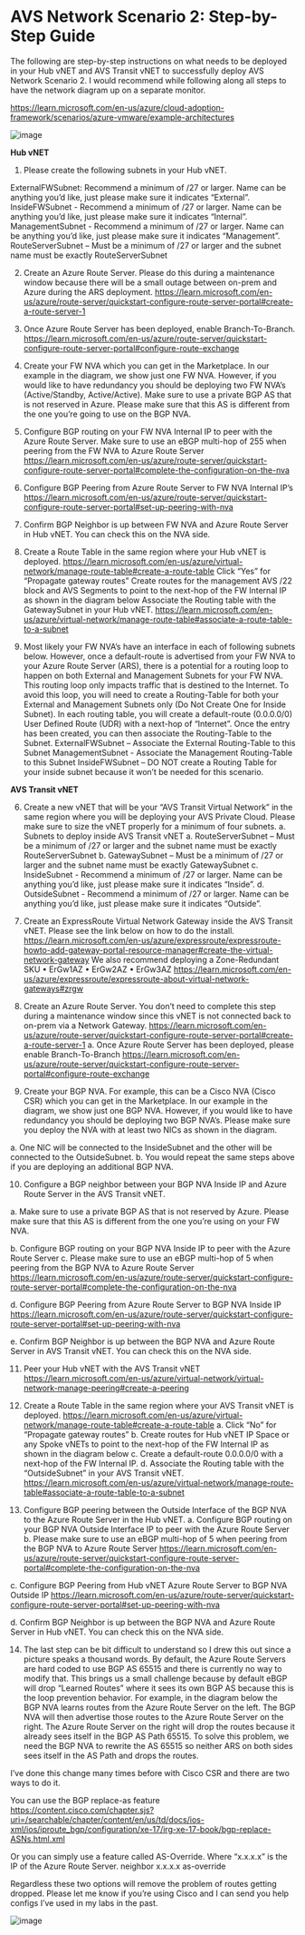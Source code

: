 # AVS Network Scenario 2: Step-by-Step Guide
The following are step-by-step instructions on what needs to be deployed in your Hub vNET and AVS Transit vNET to successfully deploy AVS Network Scenario 2. I would recommend while following along all steps to have the network diagram up on a separate monitor.

https://learn.microsoft.com/en-us/azure/cloud-adoption-framework/scenarios/azure-vmware/example-architectures

 ![image](https://user-images.githubusercontent.com/97964083/213535226-6701fe5d-cfab-4469-aa99-1093e39b790c.png)


**Hub vNET**

1.	Please create the following subnets in your Hub vNET. 

ExternalFWSubnet: Recommend a minimum of /27 or larger. Name can be anything you’d like, just please make sure it indicates “External”.
InsideFWSubnet - Recommend a minimum of /27 or larger. Name can be anything you’d like, just please make sure it indicates “Internal”.
ManagementSubnet - Recommend a minimum of /27 or larger. Name can be anything you’d like, just please make sure it indicates “Management”.
RouteServerSubnet – Must be a minimum of /27 or larger and the subnet name must be exactly RouteServerSubnet

2. Create an Azure Route Server. Please do this during a maintenance window because there will be a small outage between on-prem and Azure during the ARS deployment. 
   https://learn.microsoft.com/en-us/azure/route-server/quickstart-configure-route-server-portal#create-a-route-server-1

3. Once Azure Route Server has been deployed, enable Branch-To-Branch.
   https://learn.microsoft.com/en-us/azure/route-server/quickstart-configure-route-server-portal#configure-route-exchange

4.	Create your FW NVA which you can get in the Marketplace. In our example in the diagram, we show just one FW NVA. However, if you would like to have redundancy you should be deploying two FW NVA’s (Active/Standby, Active/Active).
	Make sure to use a private BGP AS that is not reserved in Azure. Please make sure that this AS is different from the one you’re going to use on the BGP NVA.
 
5.	Configure BGP routing on your FW NVA Internal IP to peer with the Azure Route Server. Make sure to use an eBGP multi-hop of 255 when peering from the FW NVA to Azure Route Server
    https://learn.microsoft.com/en-us/azure/route-server/quickstart-configure-route-server-portal#complete-the-configuration-on-the-nva

6.	Configure BGP Peering from Azure Route Server to FW NVA Internal IP’s
    https://learn.microsoft.com/en-us/azure/route-server/quickstart-configure-route-server-portal#set-up-peering-with-nva

7. Confirm BGP Neighbor is up between FW NVA and Azure Route Server in Hub vNET. You can check this on the NVA side. 

8. Create a Route Table in the same region where your Hub vNET is deployed. 
   https://learn.microsoft.com/en-us/azure/virtual-network/manage-route-table#create-a-route-table
	Click “Yes” for “Propagate gateway routes”
    Create routes for the management AVS /22 block and AVS Segments to point to the next-hop of the FW Internal IP as shown in the diagram below
    Associate the Routing table with the GatewaySubnet in your Hub vNET.
    https://learn.microsoft.com/en-us/azure/virtual-network/manage-route-table#associate-a-route-table-to-a-subnet
 


9.	Most likely your FW NVA’s have an interface in each of following subnets below. However, once a default-route is advertised from your FW NVA to your Azure Route Server (ARS), there is a potential for a routing loop to happen on both External and Management Subnets for your FW NVA. This routing loop only impacts traffic that is destined to the Internet. To avoid this loop, you will need to create a Routing-Table for both your External and Management Subnets only (Do Not Create One for Inside Subnet). In each routing table, you will create a default-route (0.0.0.0/0) User Defined Route (UDR) with a next-hop of “Internet”. Once the entry has been created, you can then associate the Routing-Table to the Subnet.
	ExternalFWSubnet – Associate the External Routing-Table to this Subnet
	ManagementSubnet - Associate the Management Routing-Table to this Subnet
	InsideFWSubnet – DO NOT create a Routing Table for your inside subnet because it won’t be needed for this scenario. 






**AVS Transit vNET**

6.	Create a new vNET that will be your “AVS Transit Virtual Network” in the same region where you will be deploying your AVS Private Cloud. Please make sure to size the vNET properly for a minimum of four subnets. 
a.	Subnets to deploy inside AVS Transit vNET
a.	RouteServerSubnet – Must be a minimum of /27 or larger and the subnet name must be exactly RouteServerSubnet
b.	GatewaySubnet – Must be a minimum of /27 or larger and the subnet name must be exactly GatewaySubnet
c.	InsideSubnet - Recommend a minimum of /27 or larger. Name can be anything you’d like, just please make sure it indicates “Inside”.
d.	OutsideSubnet - Recommend a minimum of /27 or larger. Name can be anything you’d like, just please make sure it indicates “Outside”.

7.	Create an ExpressRoute Virtual Network Gateway inside the AVS Transit vNET. Please see the link below on how to do the install. 
https://learn.microsoft.com/en-us/azure/expressroute/expressroute-howto-add-gateway-portal-resource-manager#create-the-virtual-network-gateway
We also recommend deploying a Zone-Redundant SKU
•	ErGw1AZ
•	ErGw2AZ
•	ErGw3AZ
https://learn.microsoft.com/en-us/azure/expressroute/expressroute-about-virtual-network-gateways#zrgw

8.	Create an Azure Route Server. You don’t need to complete this step during a maintenance window since this vNET is not connected back to on-prem via a Network Gateway. 
https://learn.microsoft.com/en-us/azure/route-server/quickstart-configure-route-server-portal#create-a-route-server-1
a.	Once Azure Route Server has been deployed, please enable Branch-To-Branch
                             https://learn.microsoft.com/en-us/azure/route-server/quickstart-configure-route-server-portal#configure-route-exchange

9.	Create your BGP NVA. For example, this can be a Cisco NVA (Cisco CSR) which you can get in the Marketplace. In our example in the diagram, we show just one BGP NVA. However, if you would like to have redundancy you should be deploying two BGP NVA’s. Please make sure you deploy the NVA with at least two NICs as shown in the diagram.

a.	One NIC will be connected to the InsideSubnet and the other will be connected to the OutsideSubnet.
b.	You would repeat the same steps above if you are deploying an additional BGP NVA.

10.	Configure a BGP neighbor between your BGP NVA Inside IP and Azure Route Server in the AVS Transit vNET.

a.	Make sure to use a private BGP AS that is not reserved by Azure. Please make sure that this AS is different from the one you’re using on your FW NVA.
 
b.	Configure BGP routing on your BGP NVA Inside IP to peer with the Azure Route Server
c.	Please make sure to use an eBGP multi-hop of 5 when peering from the BGP NVA to Azure Route Server
https://learn.microsoft.com/en-us/azure/route-server/quickstart-configure-route-server-portal#complete-the-configuration-on-the-nva

d.	Configure BGP Peering from Azure Route Server to BGP NVA Inside IP
https://learn.microsoft.com/en-us/azure/route-server/quickstart-configure-route-server-portal#set-up-peering-with-nva

e.	Confirm BGP Neighbor is up between the BGP NVA and Azure Route Server in AVS Transit vNET. You can check this on the NVA side. 

11.	Peer your Hub vNET with the AVS Transit vNET
https://learn.microsoft.com/en-us/azure/virtual-network/virtual-network-manage-peering#create-a-peering

12.	Create a Route Table in the same region where your AVS Transit vNET is deployed. 
https://learn.microsoft.com/en-us/azure/virtual-network/manage-route-table#create-a-route-table
a.	Click “No” for “Propagate gateway routes”
b.	Create routes for Hub vNET IP Space or any Spoke vNETs to point to the next-hop of the FW Internal IP as shown in the diagram below
c.	Create a default-route 0.0.0.0/0 with a next-hop of the FW Internal IP.
d.	Associate the Routing table with the “OutsideSubnet” in your AVS Transit vNET.
https://learn.microsoft.com/en-us/azure/virtual-network/manage-route-table#associate-a-route-table-to-a-subnet
 

13.	Configure BGP peering between the Outside Interface of the BGP NVA to the Azure Route Server in the Hub vNET. 
a.	Configure BGP routing on your BGP NVA Outside Interface IP to peer with the Azure Route Server
b.	Please make sure to use an eBGP multi-hop of 5 when peering from the BGP NVA to Azure Route Server
https://learn.microsoft.com/en-us/azure/route-server/quickstart-configure-route-server-portal#complete-the-configuration-on-the-nva

c.	Configure BGP Peering from Hub vNET Azure Route Server to BGP NVA Outside IP
https://learn.microsoft.com/en-us/azure/route-server/quickstart-configure-route-server-portal#set-up-peering-with-nva

d.	Confirm BGP Neighbor is up between the BGP NVA and Azure Route Server in Hub vNET. You can check this on the NVA side.


14.	The last step can be bit difficult to understand so I drew this out since a picture speaks a thousand words. By default, the Azure Route Servers are hard coded to use BGP AS 65515 and there is currently no way to modify that. This brings us a small challenge because by default eBGP will drop “Learned Routes” where it sees its own BGP AS because this is the loop prevention behavior. For example, in the diagram below the BGP NVA learns routes from the Azure Route Server on the left. The BGP NVA will then advertise those routes to the Azure Route Server on the right. The Azure Route Server on the right will drop the routes because it already sees itself in the BGP AS Path 65515.  To solve this problem, we need the BGP NVA to rewrite the AS 65515 so neither ARS on both sides sees itself in the AS Path and drops the routes. 

I’ve done this change many times before with Cisco CSR and there are two ways to do it.

You can use the BGP replace-as feature 
https://content.cisco.com/chapter.sjs?uri=/searchable/chapter/content/en/us/td/docs/ios-xml/ios/iproute_bgp/configuration/xe-17/irg-xe-17-book/bgp-replace-ASNs.html.xml

Or you can simply use a feature called AS-Override. Where “x.x.x.x” is the IP of the Azure Route Server. 
neighbor x.x.x.x as-override

Regardless these two options will remove the problem of routes getting dropped. Please let me know if you’re using Cisco and I can send you help configs I’ve used in my labs in the past. 

 ![image](https://user-images.githubusercontent.com/97964083/213533269-82efec30-1efb-495a-9821-2392e93d65b4.png)